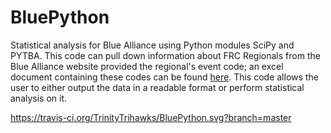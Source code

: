 # BluePython
Statistical analysis for Blue Alliance using Python modules SciPy and PYTBA. This code can pull down information about FRC Regionals from the Blue Alliance website provided the regional's event code; an excel document containing these codes can be found [here](https://docs.google.com/spreadsheets/d/1HqsReMjr5uBuyZjqv14t6bQF2n038GfMmWi3B6vFGiA/edit#gid=0). This code allows the user to either output the data in a readable format or perform statistical analysis on it.

https://travis-ci.org/TrinityTrihawks/BluePython.svg?branch=master
